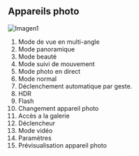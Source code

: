 ## Appareils photo

![Imagen1](http://static.energysistem.com/images/manuals/42499/56dd9e6f27dff.jpg)


1. Mode de vue en multi-angle
2. Mode panoramique
3. Mode beauté
4. Mode suivi de mouvement
5. Mode photo en direct
6. Mode normal
7. Déclenchement automatique par geste.
8. HDR
9. Flash
10. Changement appareil photo
11. Accès a la galerie
12. Déclencheur
13. Mode vidéo
14. Paramètres
15. Prévisualisation appareil photo

